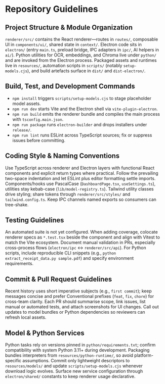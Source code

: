 # Repository Guidelines

## Project Structure & Module Organization
`renderer/src/` contains the React renderer—routes in `routes/`, composable UI in `components/ui/`, shared state in `context/`. Electron code sits in `electron/` (entry `main.ts`, preload bridge, IPC adapters in `ipc/`, AI helpers in `ai/`). Python utilities for OCR, embeddings, and Chroma live under `python/` and are invoked from the Electron process. Packaged assets and runtimes live in `resources/`, automation scripts in `scripts/` (notably `setup-models.cjs`), and build artefacts surface in `dist/` and `dist-electron/`.

## Build, Test, and Development Commands
- `npm install` triggers `scripts/setup-models.cjs` to stage placeholder model assets.
- `npm run dev` starts Vite and the Electron shell via `vite-plugin-electron`.
- `npm run build` emits the renderer bundle and compiles the main process with `tsconfig.main.json`.
- `npm run package` runs `electron-builder` and drops installers under `release/`.
- `npm run lint` runs ESLint across TypeScript sources; fix or suppress issues before committing.

## Coding Style & Naming Conventions
Use TypeScript across renderer and Electron layers with functional React components and explicit return types where practical. Follow the prevailing two-space indentation and let ESLint plus editor formatting settle imports. Components/hooks use PascalCase (`DashboardPage.tsx`, `useSettings.ts`), utilities stay kebab-case (`lib/model-registry.ts`). Tailwind utility classes drive styling; share tokens through `renderer/src/styles/` and `tailwind.config.ts`. Keep IPC channels named exports so consumers can tree-shake.

## Testing Guidelines
An automated suite is not yet configured. When adding coverage, colocate renderer specs as `*.test.tsx` beside the component and align with Vitest to match the Vite ecosystem. Document manual validation in PRs, especially cross-process flows (`electron/ipc` ↔ `renderer/src/api`). For Python scripts, include reproducible CLI snippets (e.g., `python extract_receipt_data.py sample.pdf`) and specify environment requirements.

## Commit & Pull Request Guidelines
Recent history uses short imperative subjects (e.g., `first commit`); keep messages concise and prefer Conventional prefixes (`feat`, `fix`, `chore`) for cross-team clarity. Each PR should summarise scope, link issues, list manual or automated tests, and attach screenshots for UI changes. Call out updates to model bundles or Python dependencies so reviewers can refresh local assets.

## Model & Python Services
Python tasks rely on versions pinned in `python/requirements.txt`; confirm compatibility with system Python 3.11+ during development. Packaging bundles interpreters from `resources/python-runtime/`, so avoid platform-specific assumptions. Commit only lightweight descriptors to `resources/models/` and update `scripts/setup-models.cjs` whenever download logic evolves. Surface new service configuration through `electron/shared/` constants to keep renderer usage declarative.
